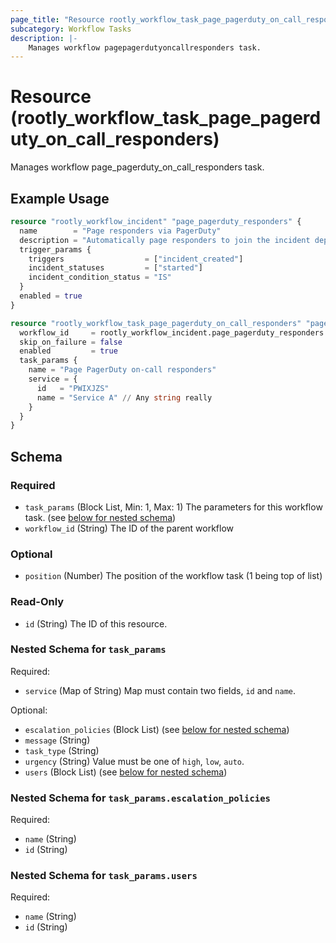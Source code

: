 ```yaml
---
page_title: "Resource rootly_workflow_task_page_pagerduty_on_call_responders - terraform-provider-rootly"
subcategory: Workflow Tasks
description: |-
    Manages workflow pagepagerdutyoncallresponders task.
---
```


# Resource (rootly_workflow_task_page_pagerduty_on_call_responders)

Manages workflow page_pagerduty_on_call_responders task.

## Example Usage

```terraform
resource "rootly_workflow_incident" "page_pagerduty_responders" {
  name        = "Page responders via PagerDuty"
  description = "Automatically page responders to join the incident depending on what's been impacted (see conditions)."
  trigger_params {
    triggers                  = ["incident_created"]
    incident_statuses         = ["started"]
    incident_condition_status = "IS"
  }
  enabled = true
}

resource "rootly_workflow_task_page_pagerduty_on_call_responders" "page_pagerduty_on_call_responders" {
  workflow_id     = rootly_workflow_incident.page_pagerduty_responders.id
  skip_on_failure = false
  enabled         = true
  task_params {
    name = "Page PagerDuty on-call responders"
    service = {
      id   = "PWIXJZS"
      name = "Service A" // Any string really
    }
  }
}
```

<!-- schema generated by tfplugindocs -->
## Schema

### Required

- `task_params` (Block List, Min: 1, Max: 1) The parameters for this workflow task. (see [below for nested schema](#nestedblock--task_params))
- `workflow_id` (String) The ID of the parent workflow

### Optional

- `position` (Number) The position of the workflow task (1 being top of list)

### Read-Only

- `id` (String) The ID of this resource.

<a id="nestedblock--task_params"></a>
### Nested Schema for `task_params`

Required:

- `service` (Map of String) Map must contain two fields, `id` and `name`.

Optional:

- `escalation_policies` (Block List) (see [below for nested schema](#nestedblock--task_params--escalation_policies))
- `message` (String)
- `task_type` (String)
- `urgency` (String) Value must be one of `high`, `low`, `auto`.
- `users` (Block List) (see [below for nested schema](#nestedblock--task_params--users))

<a id="nestedblock--task_params--escalation_policies"></a>
### Nested Schema for `task_params.escalation_policies`

Required:

- `name` (String)
- `id` (String)


<a id="nestedblock--task_params--users"></a>
### Nested Schema for `task_params.users`

Required:

- `name` (String)
- `id` (String)
